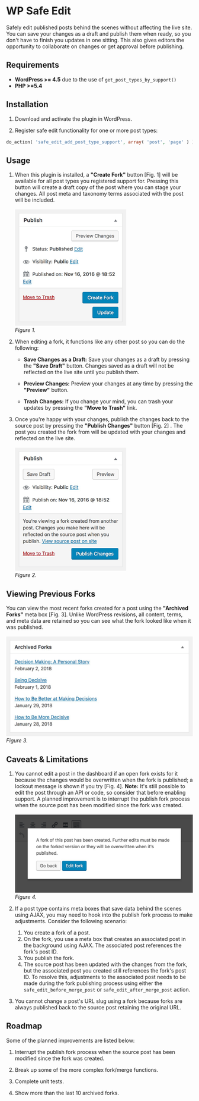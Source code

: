 WP Safe Edit
========

Safely edit published posts behind the scenes without affecting the live site. You can save your changes as a draft and publish them when ready, so you don't have to finish you updates in one sitting. This also gives editors the opportunity to collaborate on changes or get approval before publishing.

## Requirements

* **WordPress >= 4.5** due to the use of `get_post_types_by_support()`
* **PHP >=5.4**

## Installation

1. Download and activate the plugin in WordPress.

2. Register safe edit functionality for one or more post types:

```php
do_action( 'safe_edit_add_post_type_support', array( 'post', 'page' ) );
```

## Usage

1. When this plugin is installed, a **"Create Fork"** button [Fig. 1] will be available for all post types you registered support for. Pressing this button will create a draft copy of the post where you can stage your changes. All post meta and taxonomy terms associated with the post will be included.<br><br>
<img src="images/readme/create-fork-button.png" alt="Image of the “Create Fork” button." width="300"/><br>
_Figure 1._

2. When editing a fork, it functions like any other post so you can do the following:
   * **Save Changes as a Draft:** Save your changes as a draft by pressing the **"Save Draft"** button. Changes saved as a draft will not be reflected on the live site until you publish them.
	 
   * **Preview Changes:** Preview your changes at any time by pressing the **"Preview"** button.
   
   * **Trash Changes:** If you change your mind, you can trash your updates by pressing the **"Move to Trash"** link.

3. Once you're happy with your changes, publish the changes back to the source post by pressing the **"Publish Changes"** button [Fig. 2] . The post you created the fork from will be updated with your changes and reflected on the live site.<br><br>
<img src="images/readme/publish-changes-button.png" alt="Image of the “Publish Changes” button." width="300"/><br>
_Figure 2._

## Viewing Previous Forks

You can view the most recent forks created for a post using the **"Archived Forks"** meta box [Fig. 3]. Unlike WordPress revisions, all content, terms, and meta data are retained so you can see what the fork looked like when it was published.<br><br>
<img src="images/readme/archived-forks.png" alt="Image of the “Archived Forks” meta box." width="516"/><br>
_Figure 3._

## Caveats & Limitations

1. You cannot edit a post in the dashboard if an open fork exists for it because the changes would be overwritten when the fork is published; a lockout message is shown if you try [Fig. 4]. **Note:** It's still possible to edit the post through an API or code, so consider that before enabling support. A planned improvement is to interrupt the publish fork process when the source post has been modified since the fork was created.<br><br>
<img src="images/readme/source-post-lockout.png" alt="Image of the “open fork exist” lockout message." width="522"/><br>
_Figure 4._

2. If a post type contains meta boxes that save data behind the scenes using AJAX, you may need to hook into the publish fork process to make adjustments. Consider the following scenario:

   1. You create a fork of a post.
   2. On the fork, you use a meta box that creates an associated post in the background using AJAX. The associated post references the fork's post ID.
   3. You publish the fork.
   4. The source post has been updated with the changes from the fork, but the associated post you created still references the fork's post ID. To resolve this, adjustments to the associated post needs to be made during the fork publishing process using either the `safe_edit_before_merge_post` or `safe_edit_after_merge_post` action.

3. You cannot change a post's URL slug using a fork because forks are always published back to the source post retaining the original URL.

## Roadmap

Some of the planned improvements are listed below:

1. Interrupt the publish fork process when the source post has been modified since the fork was created.

2. Break up some of the more complex fork/merge functions.

3. Complete unit tests.

4. Show more than the last 10 archived forks.

